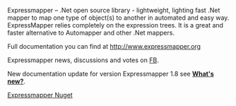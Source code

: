 Expressmapper – .Net open source library - lightweight, lighting fast .Net mapper to map one type of object(s) to another in automated and easy way. ExpressMapper relies completely on the expression trees. It is a great and faster alternative to Automapper and other .Net mappers.

Full documentation you can find at <a href="http://www.expressmapper.org">http://www.expressmapper.org</a>

Expressmapper news, discussions and votes on <a href="https://www.facebook.com/expressmapper/">FB</a>.

New documentation update for version Expressmapper 1.8 see <a href="http://www.expressmapper.org/#plans"><strong>What's new?</strong></a>.

<a href="https://www.nuget.org/packages/Expressmapper" target="_blank">Expressmapper Nuget</a>
